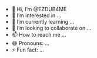 - 👋 Hi, I’m @EZDUB4ME
- 👀 I’m interested in ...
- 🌱 I’m currently learning ...
- 💞️ I’m looking to collaborate on ...
- 📫 How to reach me ...
- 😄 Pronouns: ...
- ⚡ Fun fact: ...

<!---
EZDUB4ME/EZDUB4ME is a ✨ special ✨ repository because its `README.md` (this file) appears on your GitHub profile.
You can click the Preview link to take a look at your changes.
--->
